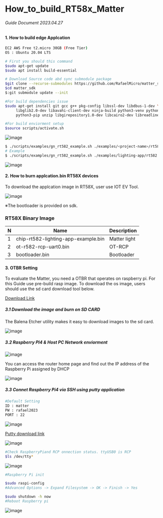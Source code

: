 # How_to_build_RT58x_Matter
###### Guide Document 2023.04.27 

#### 1. How to build edge Applcation
```bash
EC2 AWS Free t2.micro 30GB (Free Tier) 
OS : Ubuntu 20.04 LTS 
```

```bash
# First you should this command
$sudo apt-get update
$sudo apt install build-essential
```

```bash
# Download Source code abd sync submodule package 
$git clone --recurse-submodules https://github.com/RafaelMicro/matter_sdk.git
$cd matter_sdk
$:git submodule update --init
```

```bash
#For build dependencies issue 
$sudo apt-get install git gcc g++ pkg-config libssl-dev libdbus-1-dev \
     libglib2.0-dev libavahi-client-dev ninja-build python3-venv python3-dev \
     python3-pip unzip libgirepository1.0-dev libcairo2-dev libreadline-dev
```

```bash
#For build enviorment setup 
$source scripts/activate.sh
```
![image](https://user-images.githubusercontent.com/108905975/234737841-d3f9b77e-c987-4378-87e0-f4b5bf4721d0.png)

```bash
$ ./scripts/examples/gn_rt582_example.sh ./examples/<project-name>/rt582 ./out/<project-name>
# Example
$ ./scripts/examples/gn_rt582_example.sh ./examples/lighting-app/rt582 ./out/lighting-app
```
![image](https://user-images.githubusercontent.com/108905975/234745312-15b62236-5a42-4434-a0ad-30bd70818d9e.png)

#### 2. How to burn applcation.bin RT58X devices

To download the applcation image in RT58X, user use IOT EV Tool.

![image](https://user-images.githubusercontent.com/108905975/234778383-0daca2ee-421c-4e8d-b2b6-7aeac31cf55e.png)

※The bootloader is provided on sdk.

### RT58X Binary Image
|N|Name|Description|
|---|---|---|
|1|chip-rt582-lighting-app-example.bin|Matter light|
|2|ot-r582-rcp-uart0.bin|OT-RCP|
|3|bootloader.bin|Bootloader|

#### 3. OTBR Setting

To evaluate the Matter, you need a OTBR that operates on raspberry pi.
For this Guide use pre-build rasp image. To download the os image, users should use the sd card download tool below.

[Download Link](https://www.balena.io/etcher)

##### 3.1 Download the image and burn on SD CARD
The Balena Etcher utility makes it easy to download images to the sd card.

![image](https://user-images.githubusercontent.com/108905975/222315179-07307fe5-afb4-4c35-8e8d-710f6c0a3582.png)


##### 3.2 Raspberry PI4 & Host PC Network enviorment 

![image](https://user-images.githubusercontent.com/108905975/234781096-8fe1ce52-7434-47ce-b026-0d812837b51a.png)

You can access the router home page and find out the IP address of the Raspberry Pi assigned by DHCP

![image](https://user-images.githubusercontent.com/108905975/234781414-c3d55eda-7b35-4f64-a102-5758a75a8fe1.png)

##### 3.3 Connet Raspberry Pi4 via SSH using putty application
```bash
#Default Setting
ID : matter
PW : rafael2023
PORT : 22
```
![image](https://user-images.githubusercontent.com/108905975/234781865-ea4b3323-ca71-4bc7-b52a-1d045c799163.png)

[Putty download link](https://www.putty.org/)

![image](https://user-images.githubusercontent.com/108905975/234782175-939b6e74-f343-42c7-a974-8f9045c99b2a.png)


```bash
#Check RaspberryPiand RCP onnection status. ttyUSB0 is RCP
$ls /dev/tty*
```
![image](https://user-images.githubusercontent.com/108905975/234785313-41d664e4-23bd-4c65-aab2-ed02a2613152.png)

```bash
#Raspberry Pi init

$sudo raspi-config
#Advanced Options -> Expand Filesystem -> OK -> Finish -> Yes

$sudo shutdown -h now
#Reboot Raspberry pi 
```
![image](https://user-images.githubusercontent.com/108905975/234801841-53d85192-6967-4b49-992c-533583596382.png)





   


